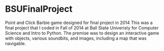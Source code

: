 # BSUFinalProject
Point and Click Barbie game designed for final project in 2014
This was a final project that I coded in Fall of 2014 at Ball State Univeristy for Computer Science and Intro to Python. The premise was to design an interactive game with objects, various soundbits, and images, including a map that was navigable. 
